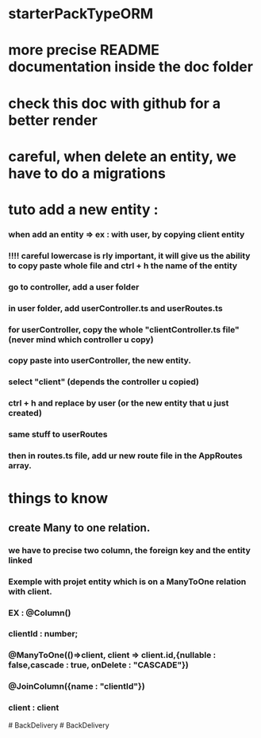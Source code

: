  # starterPackTypeORM

 # more precise README documentation inside the doc folder 
 # check this doc with github for a better render

 # careful, when delete an entity, we have to do a migrations

 # tuto add a new entity :

 ### when add an entity => ex : with user, by copying client entity

 ### !!!! careful lowercase is rly important, it will give us the ability to copy paste whole file and ctrl + h the name of the entity

 ### go to controller, add a user folder

 ### in user folder, add userController.ts and userRoutes.ts
 ### for userController, copy the whole "clientController.ts file" (never mind which controller u copy)
 ### copy paste into userController, the new entity.

 ### select "client" (depends the controller u copied)
### ctrl + h and replace by user (or the new entity that u just created)

###  same stuff to userRoutes

###  then in routes.ts file, add ur new route file in the AppRoutes array.


# things to know

## create Many to one relation.
### we have to precise two column, the foreign key and the entity linked
### Exemple with projet entity which is on a ManyToOne relation with client.

### EX :   @Column()
 ###   clientId : number;

###   @ManyToOne(()=>client, client => client.id,{nullable : false,cascade : true, onDelete : "CASCADE"})
###  @JoinColumn({name : "clientId"})
### client : client


#   B a c k D e l i v e r y  
 #   B a c k D e l i v e r y  
 